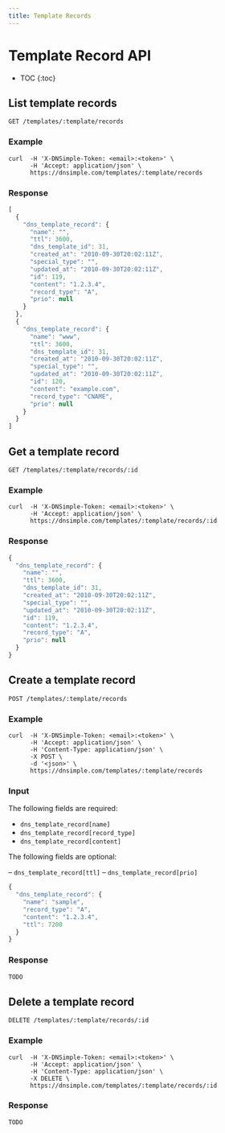 ```yaml
---
title: Template Records
---
```


# Template Record API

* TOC
{:toc}


## List template records

    GET /templates/:template/records

### Example

    curl  -H 'X-DNSimple-Token: <email>:<token>' \
          -H 'Accept: application/json' \
          https://dnsimple.com/templates/:template/records

### Response

~~~ js
[
  {
    "dns_template_record": {
      "name": "",
      "ttl": 3600,
      "dns_template_id": 31,
      "created_at": "2010-09-30T20:02:11Z",
      "special_type": "",
      "updated_at": "2010-09-30T20:02:11Z",
      "id": 119,
      "content": "1.2.3.4",
      "record_type": "A",
      "prio": null
    }
  },
  {
    "dns_template_record": {
      "name": "www",
      "ttl": 3600,
      "dns_template_id": 31,
      "created_at": "2010-09-30T20:02:11Z",
      "special_type": "",
      "updated_at": "2010-09-30T20:02:11Z",
      "id": 120,
      "content": "example.com",
      "record_type": "CNAME",
      "prio": null
    }
  }
]
~~~


## Get a template record

    GET /templates/:template/records/:id

### Example

    curl  -H 'X-DNSimple-Token: <email>:<token>' \
          -H 'Accept: application/json' \
          https://dnsimple.com/templates/:template/records/:id

### Response

~~~ js
{
  "dns_template_record": {
    "name": "",
    "ttl": 3600,
    "dns_template_id": 31,
    "created_at": "2010-09-30T20:02:11Z",
    "special_type": "",
    "updated_at": "2010-09-30T20:02:11Z",
    "id": 119,
    "content": "1.2.3.4",
    "record_type": "A",
    "prio": null
  }
}
~~~


## Create a template record

    POST /templates/:template/records

### Example

    curl  -H 'X-DNSimple-Token: <email>:<token>' \
          -H 'Accept: application/json' \
          -H 'Content-Type: application/json' \
          -X POST \
          -d '<json>' \
          https://dnsimple.com/templates/:template/records

### Input

The following fields are required:

- `dns_template_record[name]`
- `dns_template_record[record_type]`
- `dns_template_record[content]`

The following fields are optional:

– `dns_template_record[ttl]`
– `dns_template_record[prio]`

~~~ js
{
  "dns_template_record": {
    "name": "sample",
    "record_type": "A",
    "content": "1.2.3.4",
    "ttl": 7200
  }
}
~~~

### Response

~~~ js
TODO
~~~


## Delete a template record

    DELETE /templates/:template/records/:id

### Example

    curl  -H 'X-DNSimple-Token: <email>:<token>' \
          -H 'Accept: application/json' \
          -H 'Content-Type: application/json' \
          -X DELETE \
          https://dnsimple.com/templates/:template/records/:id

### Response

~~~ js
TODO
~~~
